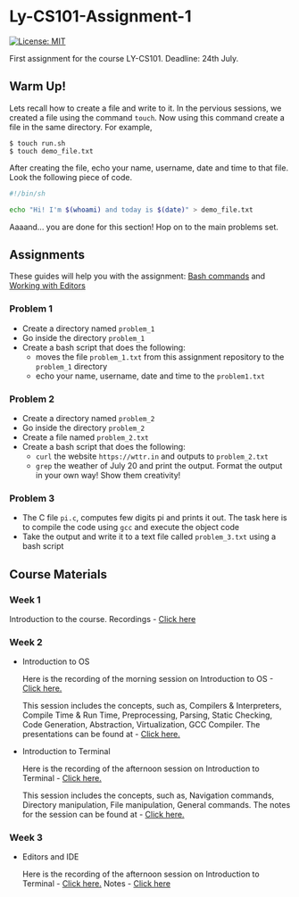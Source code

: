 # Ly-CS101-Assignment-1

[![License: MIT](https://img.shields.io/badge/License-MIT-lightgrey.svg)](https://github.com/Lyceum-SOT/Ly-CS101-Assignment-1/blob/master/LICENSE)


First assignment for the course LY-CS101. Deadline: 24th July.


## Warm Up!

Lets recall how to create a file and write to it. In the pervious sessions, we created a file using the command `touch`. Now using this command create a file in the same directory. For example,

```
$ touch run.sh
$ touch demo_file.txt
```

After creating the file, echo your name, username, date and time to that file. Look the following piece of code.


```bash
#!/bin/sh

echo "Hi! I'm $(whoami) and today is $(date)" > demo_file.txt
```

Aaaand... you are done for this section! Hop on to the main problems set.


## Assignments

These guides will help you with the assignment: [Bash commands](https://drive.google.com/file/d/1AYpua5HxsWFCzytLyKJuLouNcmfiJML9/view) and [Working with Editors](https://lyceum-eot.github.io/course-docs/docs/working-with-editors)

###  Problem 1

- Create a directory named `problem_1`
- Go inside the directory `problem_1`
- Create a bash script that does the following:
	- moves the file `problem_1.txt` from this assignment repository to the `problem_1` directory
	- echo your name, username, date and time to the `problem1.txt`

### Problem 2

- Create a directory named `problem_2`
- Go inside the directory `problem_2`
- Create a file named `problem_2.txt`
- Create a bash script that does the following:
	- `curl` the website `https://wttr.in` and outputs to `problem_2.txt`
	- `grep` the weather of July 20 and print the output. Format the output in your own way! Show them creativity!


### Problem 3

- The C file `pi.c`, computes few digits pi and prints it out. The task here is to compile the code using `gcc` and execute the object code
- Take the output and write it to a text file called `problem_3.txt` using a bash script


## Course Materials

### Week 1

Introduction to the course. Recordings - [Click here](https://drive.google.com/file/d/1x4fmxkPjzwaV8V-mfJPOVnkfuGaFge-J/view?usp=sharing)
### Week 2

* Introduction to OS

   Here is the recording of the morning session on Introduction to OS - [Click here.](https://classroom.vrook.co/playback/presentation/2.0/playback.html?meetingId=0c45975583a7c90e11c71a630b48f8b864dc8379-1594445443466)

   This session includes the concepts, such as, Compilers & Interpreters, Compile Time & Run Time, Preprocessing, Parsing, Static Checking, Code Generation, Abstraction, Virtualization, GCC Compiler. The presentations can be found at - [Click here.](https://drive.google.com/file/d/1kZjPCDpvjmxg9TbYzQA6bANixoHwv7Mg/view)


* Introduction to Terminal

   Here is the recording of the afternoon session on Introduction to Terminal - [Click here.](https://classroom.vrook.co/playback/presentation/2.0/playback.html?meetingId=0c45975583a7c90e11c71a630b48f8b864dc8379-1594465718715)

   This session includes the concepts, such as, Navigation commands, Directory manipulation, File manipulation, General commands. The notes for the session can be found at -  [Click here.](https://drive.google.com/file/d/1AYpua5HxsWFCzytLyKJuLouNcmfiJML9/view)

### Week 3

* Editors and IDE

   Here is the recording of the afternoon session on Introduction to Terminal - [Click here.](https://classroom.vrook.co/playback/presentation/2.0/playback.html?meetingId=0c45975583a7c90e11c71a630b48f8b864dc8379-1594876613743)
   Notes - [Click here](https://lyceum-eot.github.io/course-docs/docs/working-with-editors)
